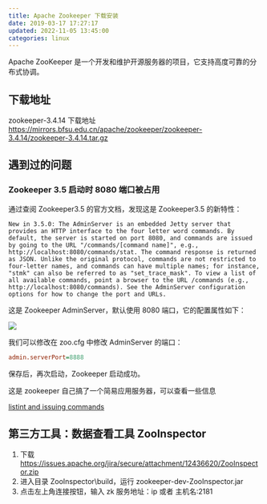 ```yaml
---
title: Apache Zookeeper 下载安装
date: 2019-03-17 17:27:17
updated: 2022-11-05 13:45:00
categories: linux
---
```


Apache ZooKeeper 是一个开发和维护开源服务器的项目，它支持高度可靠的分布式协调。

## 下载地址

zookeeper-3.4.14 下载地址
<https://mirrors.bfsu.edu.cn/apache/zookeeper/zookeeper-3.4.14/zookeeper-3.4.14.tar.gz>

## 遇到过的问题

### Zookeeper 3.5 启动时 8080 端口被占用

通过查阅 Zookeeper3.5 的官方文档，发现这是 Zookeeper3.5 的新特性：

```text
New in 3.5.0: The AdminServer is an embedded Jetty server that provides an HTTP interface to the four letter word commands. By default, the server is started on port 8080, and commands are issued by going to the URL "/commands/[command name]", e.g., http://localhost:8080/commands/stat. The command response is returned as JSON. Unlike the original protocol, commands are not restricted to four-letter names, and commands can have multiple names; for instance, "stmk" can also be referred to as "set_trace_mask". To view a list of all available commands, point a browser to the URL /commands (e.g., http://localhost:8080/commands). See the AdminServer configuration options for how to change the port and URLs.
```

这是 Zookeeper AdminServer，默认使用 8080 端口，它的配置属性如下：

![](https://upload-images.jianshu.io/upload_images/1662509-276bc0d510e3cb6f.png?imageMogr2/auto-orient/strip%7CimageView2/2/w/1240)

我们可以修改在 zoo.cfg 中修改 AdminServer 的端口：

```cfg
admin.serverPort=8888
```

保存后，再次启动，Zookeeper 启动成功。

这是 zookeeper 自己搞了一个简易应用服务器，可以查看一些信息

[listint and issuing commands](http://localhost:8888/commands)

<!-- more -->

## 第三方工具：数据查看工具 ZooInspector

1. 下载 <https://issues.apache.org/jira/secure/attachment/12436620/ZooInspector.zip>
2. 进入目录 ZooInspector\build，运行 zookeeper-dev-ZooInspector.jar
3. 点击左上角连接按钮，输入 zk 服务地址：ip 或者 主机名:2181

